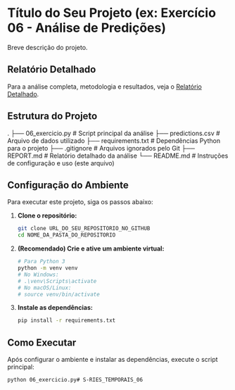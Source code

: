 # Título do Seu Projeto (ex: Exercício 06 - Análise de Predições)

Breve descrição do projeto.

## Relatório Detalhado
Para a análise completa, metodologia e resultados, veja o [Relatório Detalhado](REPORT.md).

## Estrutura do Projeto
.
├── 06_exercicio.py   # Script principal da análise
├── predictions.csv   # Arquivo de dados utilizado
├── requirements.txt  # Dependências Python para o projeto
├── .gitignore        # Arquivos ignorados pelo Git
├── REPORT.md         # Relatório detalhado da análise
└── README.md         # Instruções de configuração e uso (este arquivo)

## Configuração do Ambiente

Para executar este projeto, siga os passos abaixo:

1.  **Clone o repositório:**
    ```bash
    git clone URL_DO_SEU_REPOSITORIO_NO_GITHUB
    cd NOME_DA_PASTA_DO_REPOSITORIO
    ```

2.  **(Recomendado) Crie e ative um ambiente virtual:**
    ```bash
    # Para Python 3
    python -m venv venv
    # No Windows:
    # .\venv\Scripts\activate
    # No macOS/Linux:
    # source venv/bin/activate
    ```

3.  **Instale as dependências:**
    ```bash
    pip install -r requirements.txt
    ```

## Como Executar

Após configurar o ambiente e instalar as dependências, execute o script principal:

```bash
python 06_exercicio.py# S-RIES_TEMPORAIS_06

